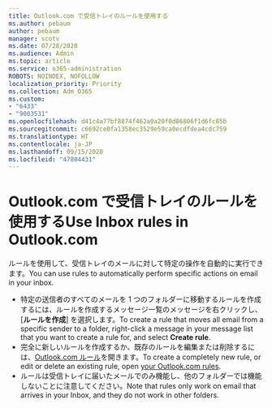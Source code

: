 ```yaml
---
title: Outlook.com で受信トレイのルールを使用する
ms.author: pebaum
author: pebaum
manager: scotv
ms.date: 07/28/2020
ms.audience: Admin
ms.topic: article
ms.service: o365-administration
ROBOTS: NOINDEX, NOFOLLOW
localization_priority: Priority
ms.collection: Adm_O365
ms.custom:
- "6433"
- "9003531"
ms.openlocfilehash: d41c4a77bf8874f462a0a20f0d86806f1d6fc85b
ms.sourcegitcommit: c6692ce0fa1358ec3529e59ca0ecdfdea4cdc759
ms.translationtype: HT
ms.contentlocale: ja-JP
ms.lasthandoff: 09/15/2020
ms.locfileid: "47804431"
---
```

# <a name="use-inbox-rules-in-outlookcom"></a><span data-ttu-id="937c0-102">Outlook.com で受信トレイのルールを使用する</span><span class="sxs-lookup"><span data-stu-id="937c0-102">Use Inbox rules in Outlook.com</span></span>

<span data-ttu-id="937c0-103">ルールを使用して、受信トレイのメールに対して特定の操作を自動的に実行できます。</span><span class="sxs-lookup"><span data-stu-id="937c0-103">You can use rules to automatically perform specific actions on email in your inbox.</span></span>

- <span data-ttu-id="937c0-104">特定の送信者のすべてのメールを 1 つのフォルダーに移動するルールを作成するには、ルールを作成するメッセージ一覧のメッセージを右クリックし、[**ルールを作成**] を選択します。</span><span class="sxs-lookup"><span data-stu-id="937c0-104">To create a rule that moves all email from a specific sender to a folder, right-click a message in your message list that you want to create a rule for, and select  **Create rule**.</span></span>
- <span data-ttu-id="937c0-105">完全に新しいルールを作成するか、既存のルールを編集または削除するには、[Outlook.com ルール](https://go.microsoft.com/fwlink/?linkid=2118142)を開きます。</span><span class="sxs-lookup"><span data-stu-id="937c0-105">To create a completely new rule, or edit or delete an existing rule, open [your Outlook.com rules](https://go.microsoft.com/fwlink/?linkid=2118142).</span></span>
- <span data-ttu-id="937c0-106">ルールは受信トレイに届いたメールでのみ機能し、他のフォルダーでは機能しないことに注意してください。</span><span class="sxs-lookup"><span data-stu-id="937c0-106">Note that rules only work on email that arrives in your Inbox, and they do not work in other folders.</span></span>
